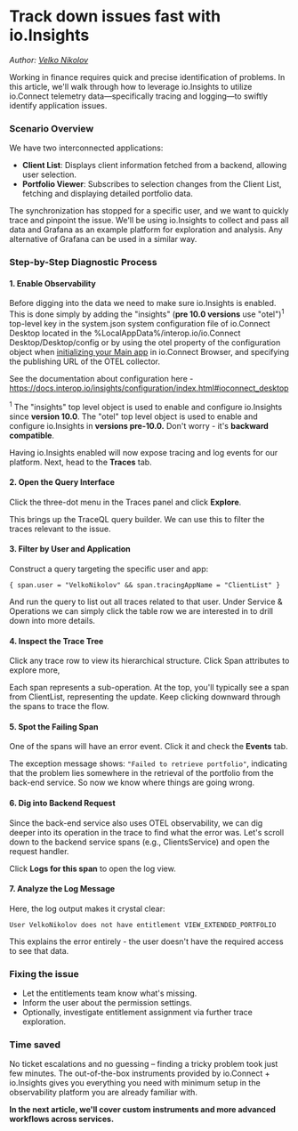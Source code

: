 # Track down issues fast with io.Insights

_Author: [Velko Nikolov](https://github.com/staafl)_

Working in finance requires quick and precise identification of problems. In this article, we'll walk through how to leverage io.Insights to utilize io.Connect telemetry data—specifically tracing and logging—to swiftly identify application issues.

### Scenario Overview

We have two interconnected applications:

- **Client List**: Displays client information fetched from a backend, allowing user selection.
- **Portfolio Viewer**: Subscribes to selection changes from the Client List, fetching and displaying detailed portfolio data.

The synchronization has stopped for a specific user, and we want to quickly trace and pinpoint the issue. We'll be using io.Insights to collect and pass all data and Grafana as an example platform for exploration and analysis. Any alternative of Grafana can be used in a similar way.

### Step-by-Step Diagnostic Process

#### 1\. Enable Observability

Before digging into the data we need to make sure io.Insights is enabled. This is done simply by adding the "insights" (**pre 10.0 versions** use "otel")<sup>1</sup> top-level key in the system.json system configuration file of io.Connect Desktop located in the %LocalAppData%/interop.io/io.Connect Desktop/Desktop/config or by using the otel property of the configuration object when [initializing your Main app](https://docs.interop.io/browser/developers/browser-platform/setup/index.html) in io.Connect Browser, and specifying the publishing URL of the OTEL collector.

See the documentation about configuration here - https://docs.interop.io/insights/configuration/index.html#ioconnect_desktop

<sup>1</sup> The "insights" top level object is used to enable and configure io.Insights since **version 10.0**. The "otel" top level object is used to enable and configure io.Insights in **versions pre-10.0.** Don't worry - it's **backward compatible**.

Having io.Insights enabled will now expose tracing and log events for our platform. Next, head to the **Traces** tab.

#### 2\. Open the Query Interface

Click the three-dot menu in the Traces panel and click **Explore**.

This brings up the TraceQL query builder. We can use this to filter the traces relevant to the issue.

#### 3\. Filter by User and Application

Construct a query targeting the specific user and app:

    { span.user = "VelkoNikolov" && span.tracingAppName = "ClientList" }

And run the query to list out all traces related to that user. Under Service & Operations we can simply click the table row we are interested in to drill down into more details.

#### 4\. Inspect the Trace Tree

Click any trace row to view its hierarchical structure. Click Span attributes to explore more,

Each span represents a sub-operation. At the top, you'll typically see a span from ClientList, representing the update. Keep clicking downward through the spans to trace the flow.

#### 5\. Spot the Failing Span

One of the spans will have an error event. Click it and check the **Events** tab.

The exception message shows: `"Failed to retrieve portfolio"`, indicating that the problem lies somewhere in the retrieval of the portfolio from the back-end service. So now we know where things are going wrong.

#### 6\. Dig into Backend Request

Since the back-end service also uses OTEL observability, we can dig deeper into its operation in the trace to find what the error was. Let's scroll down to the backend service spans (e.g., ClientsService) and open the request handler.

Click **Logs for this span** to open the log view.

#### 7\. Analyze the Log Message

Here, the log output makes it crystal clear:

    User VelkoNikolov does not have entitlement VIEW_EXTENDED_PORTFOLIO

This explains the error entirely - the user doesn't have the required access to see that data.

### Fixing the issue

- Let the entitlements team know what's missing.
- Inform the user about the permission settings.
- Optionally, investigate entitlement assignment via further trace exploration.

### Time saved

No ticket escalations and no guessing – finding a tricky problem took just few minutes. The out-of-the-box instruments provided by io.Connect + io.Insights gives you everything you need with minimum setup in the observability platform you are already familiar with.

**In the next article, we'll cover custom instruments and more advanced workflows across services.**
